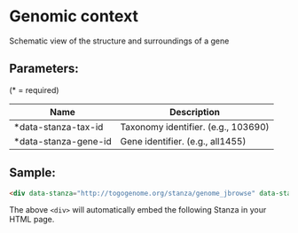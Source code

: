 Genomic context 
===============

Schematic view of the structure and surroundings of a gene

## Parameters:

(* = required)

| Name                    | Description                          |
|-------------------------|--------------------------------------|
| *data-stanza-tax-id     | Taxonomy identifier. (e.g., 103690)  |
| *data-stanza-gene-id    | Gene identifier. (e.g., all1455)     |

## Sample:

```html
<div data-stanza="http://togogenome.org/stanza/genome_jbrowse" data-stanza-tax-id="103690" data-stanza-gene-id="all1455"></div>
```

The above `<div>` will automatically embed the following Stanza in your HTML page.

<div data-stanza="/stanza/genome_jbrowse" data-stanza-tax-id="103690" data-stanza-gene-id="all1455"></div>
